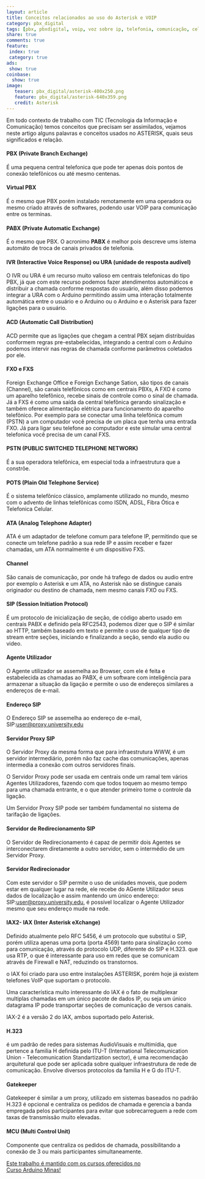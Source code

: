 ```yaml
---
layout: article
title: Conceitos relacionados ao uso do Asterisk e VOIP
category: pbx_digital
tags: [pbx, pbxdigital, voip, voz sobre ip, telefonia, comunicação, celular, pabx]
share: true
comments: true
feature:
 index: true
 category: true
ads: 
 show: true
coinbase:
  show: true
image:
   teaser: pbx_digital/asterisk-400x250.png
   feature: pbx_digital/asterisk-640x359.png
   credit: Asterisk
---
```

Em todo contexto de trabalho com TIC (Tecnologia da Informação e Comunicação) temos conceitos que precisam ser assimilados, vejamos neste artigo alguns palavras e conceitos usados no ASTERISK, quais seus significados e relação.

<!--more-->

#### PBX (Private Branch Exchange)

É uma pequena central telefonica que pode ter apenas dois pontos de conexão telefônicos ou até mesmo centenas.

#### Virtual PBX
É o mesmo que PBX porém instalado remotamente em uma operadora ou mesmo criado através de softwares, podendo usar VOIP para comunicação entre os terminas.

#### PABX (Private Automatic Exchange)
É o mesmo que PBX. O acronimo __PABX__ é melhor pois descreve ums istema automáto de troca de canais privados de telefonia.

#### IVR (Interactive Voice Response) ou URA (unidade de resposta audível)
O IVR ou URA é um recurso muito valioso em centrais telefonicas do tipo PBX, já que com este recurso podemos fazer atendimentos automáticos e distribuir a chamada conforme respostas do usuário, além disso podemos integrar a URA com o Arduino permitindo assim uma interação totalmente automática entre o usuário e o Arduino ou o Arduino e o Asterisk para fazer ligações para o usuário.

#### ACD (Automatic Call Distribution)
ACD permite que as ligações que chegam a central PBX sejam distribuídas conformem regras pre-estabelecidas, integrando a central com o Arduino podemos intervir nas regras de chamada conforme parâmetros coletados por ele.

####  FXO e FXS
Foreign Exchange Office e Foreign Exchange Sation, são tipos de canais (Channel), são canais telefônicos como em centrais PBXs, 
A FXO é como um aparelho telefônico, recebe sinais de controle como o sinal de chamada.
Já a FXS é como uma saída da central telefônica gerando sinalização e também oferece alimentação elétrica para funcionamento do aparelho telefônico.  Por exemplo para se conectar uma linha telefônica comum (PSTN) a um computador você precisa de um placa que tenha uma entrada FXO. Já para ligar seu telefone ao computador e este simular uma central telefonica você precisa de um canal FXS.

####  PSTN (PUBLIC SWITCHED TELEPHONE NETWORK)
É a sua operadora telefônica, em especial toda a infraestrutura que a constrõe.

####  POTS (Plain Old Telephone Service)
É o sistema telefônico clássico, amplamente utilizado no mundo, mesmo com o advento de linhas telefônicas como ISDN, ADSL, Fibra Ótica e Telefonica Celular.

####  ATA (Analog Telephone Adapter)
ATA é um adaptador de telefone comum para telefone IP, permitindo que se conecte um telefone padrão a sua rede IP e assim receber e fazer chamadas, um ATA normalmente é um dispositivo FXS.

####  Channel
São canais de comunicação, por onde há trafego de dados ou audio entre por exemplo o Asterisk e um ATA, no Asterisk não se distingue canais originador ou destino de chamada, nem mesmo canais FXO ou FXS.

####  SIP (Session Initiation Protocol)
É um protocolo de inicialização de seção, de código aberto usado em centrais PABX e definido pela RFC2543, podemos dizer que o SIP é similar ao HTTP, também baseado em texto e permite o uso de qualquer tipo de stream entre seções, iniciando e finalizando a seção, sendo ela audio ou video.

#### Agente Utilizador
O Agente utilizador se assemelha ao Browser, com ele é feita e estabelecida as chamadas ao PABX, é um software com inteligência para armazenar a situação da ligação e permite o uso de endereços similares a endereços de e-mail.

#### Endereço SIP

O Endereço SIP se assemelha ao endereço de e-mail, SIP:user@proxy.university.edu

#### Servidor Proxy SIP

O Servidor Proxy da mesma forma que para infraestrutura WWW, é um servidor intermediário, porém não faz cache das comunicações, apenas intermedia a conexão com outros servidores finais.

O Servidor Proxy pode ser usada em centrais onde um ramal tem vários Agentes Utilizadores, fazendo com que todos toquem ao mesmo tempo para uma chamada entrante, e o que atender primeiro tome o controle da ligação.

Um Servidor Proxy SIP pode ser também fundamental no sistema de tarifação de ligações.

#### Servidor de Redirecionamento SIP

O Servidor de Redirecionamento é capaz de permitir dois Agentes se interconectarem diretamente a outro servidor, sem o intermédio de um Servidor Proxy.

#### Servidor Redirecionador

Com este servidor o SIP permite o uso de unidades moveis, que podem estar em qualquer lugar na rede, ele recebe do AGente Utilizador seus dados de localização e assim mantendo um único endereço: SIP:user@proxy.university.edu, é possível localizar o Agente Utilizador mesmo que seu endereço mude na rede.

#### IAX2- IAX (Inter Asterisk eXchange)

Definido atualmente pelo RFC 5456, é um protocolo que substitui o SIP, porém utiliza apenas uma porta (porta 4569) tanto para sinalização como para comunicação, através do protocolo UDP, diferente do SIP e H.323. que usa RTP, o que é interessante para uso em redes que se comunicam através de Firewall e NAT, reduzindo os transtornos.

o IAX foi criado para uso entre instalações ASTERISK, porém hoje já existem telefones VoIP que suportam o protocolo.

Uma característica muito interessante do IAX é o fato de multiplexar multiplas chamadas em um único pacote de dados IP, ou seja um único datagrama IP pode transportar seções de comunicação de versos canais.

IAX-2 é a versão 2 do IAX, ambos suportado pelo Asterisk.

#### H.323

é um padrão de redes para sistemas AudioVisuais e multimídia, que pertence a familia H definida pelo ITU-T (International Telecomunication Union - Telecomunication Standartization sector), é uma recomendação arquitetural que pode ser aplicada sobre qualquer infraestrutura de rede de comunicação. Envolve diversos protocolos da familia H e G do ITU-T.

#### Gatekeeper

Gatekeeper é similar a um proxy, utilizado em sistemas baseados no padrão H.323 é opcional e centraliza os pedidos de chamada e gerencia a banda empregada pelos participantes para evitar que sobrecarreguem a rede com taxas de transmissão muito elevadas.

#### MCU (Multi Control Unit)

Componente que centraliza os pedidos de chamada, possibilitando a conexão de 3 ou mais participantes simultaneamente.


  <a href="/cursoarduino/" class="btn-success">Este trabalho é mantido com os cursos oferecidos no <br />
Curso Arduino Minas!</a>
  
